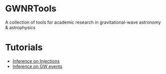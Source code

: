 # GWNRTools

A collection of tools for academic research in gravitational-wave astronomy & astrophysics

# Tutorials

 * [Inference on Injections](Tutorials/BayesianInferenceOnGWEvents.html)
 * [Inference on GW events](Tutorials/BayesianInferenceOnGWInjections.html)
 
